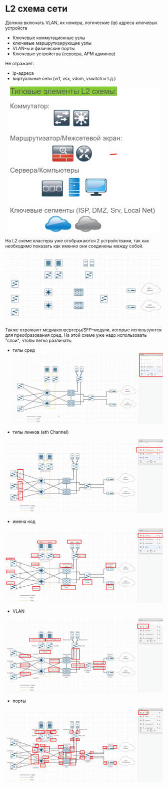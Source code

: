 # L2 схема сети

Должна включать VLAN, их номера, логические (ip) адреса  ключевых устройств
- Ключевые коммутационные узлы
- ключевые маршрутизирующие узлы
- VLAN-ы и физические порты
- Ключевые устройства (сервера, АРМ админов)

Не отражает:
- ip-адреса
- виртуальные сети (vrf, vsx, vdom, vswitch и т.д.)

![](pictures/01.jpg)

На L2 схеме кластеры уже отображаются 2 устройствами, так как необходимо показать как именно они соединены между собой. 

![](pictures/02.jpg)

Также отражают медиаконвертеры/SFP-модули, которые используются для преобразования сред. На этой схеме уже надо использовать "слои", чтобы легко различать:

- типы сред
![](pictures/03.jpg)

- типы линков (eth Channel)

![](pictures/04.jpg)

- имена нод

![](pictures/05.jpg)

- VLAN

![](pictures/06.jpg)

- порты

![](pictures/07.jpg)




